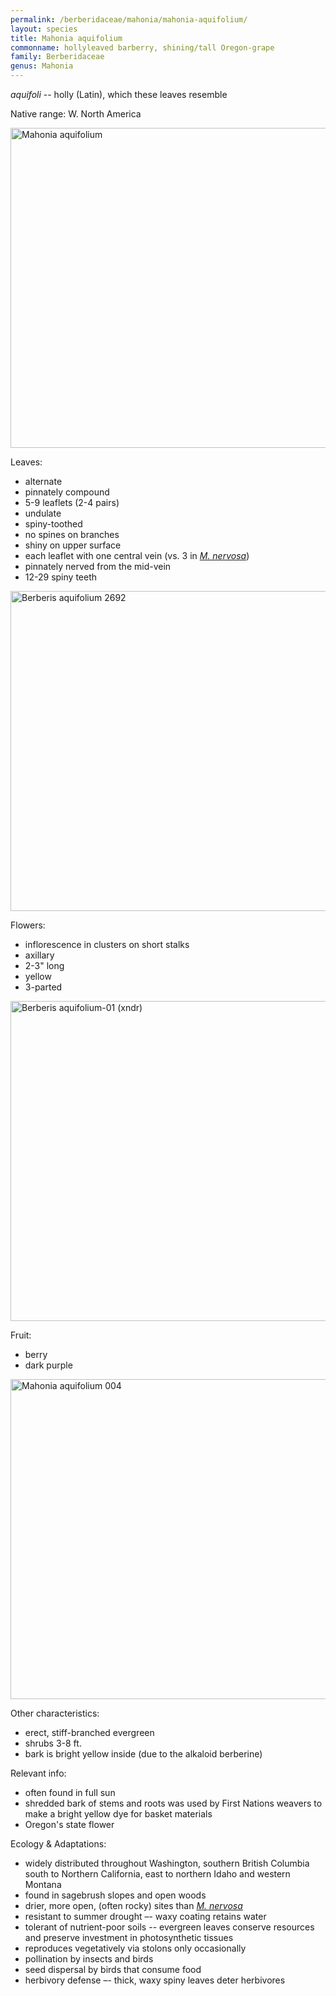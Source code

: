 ```yaml
---
permalink: /berberidaceae/mahonia/mahonia-aquifolium/
layout: species
title: Mahonia aquifolium
commonname: hollyleaved barberry, shining/tall Oregon-grape
family: Berberidaceae
genus: Mahonia
---
```


*aquifoli* -- holly (Latin), which these leaves resemble

Native range: W. North America

<a title="The original uploader was Meggar at English Wikipedia. / CC BY-SA (http://creativecommons.org/licenses/by-sa/3.0/)" href="https://commons.wikimedia.org/wiki/File:Mahonia_aquifolium.jpg"><img width="512" alt="Mahonia aquifolium" src="https://upload.wikimedia.org/wikipedia/commons/thumb/8/8e/Mahonia_aquifolium.jpg/512px-Mahonia_aquifolium.jpg"></a>

Leaves:
  - alternate
  - pinnately compound
  - 5-9 leaflets (2-4 pairs)
  - undulate
  - spiny-toothed
  - no spines on branches
  - shiny on upper surface
  - each leaflet with one central vein (vs. 3 in *[M. nervosa](../mahonia-nervosa.md)*)
  - pinnately nerved from the mid-vein
  - 12-29 spiny teeth

<a title="Walter Siegmund / CC BY-SA (https://creativecommons.org/licenses/by-sa/3.0)" href="https://commons.wikimedia.org/wiki/File:Berberis_aquifolium_2692.JPG"><img width="512" alt="Berberis aquifolium 2692" src="https://upload.wikimedia.org/wikipedia/commons/thumb/8/87/Berberis_aquifolium_2692.JPG/512px-Berberis_aquifolium_2692.JPG"></a>

Flowers:
  - inflorescence in clusters on short stalks
  - axillary
  - 2-3" long
  - yellow
  - 3-parted

<a title="No machine-readable author provided. Svdmolen assumed (based on copyright claims). / CC BY-SA (http://creativecommons.org/licenses/by-sa/3.0/)" href="https://commons.wikimedia.org/wiki/File:Berberis_aquifolium-01_(xndr).jpg"><img width="512" alt="Berberis aquifolium-01 (xndr)" src="https://upload.wikimedia.org/wikipedia/commons/thumb/6/6a/Berberis_aquifolium-01_%28xndr%29.jpg/512px-Berberis_aquifolium-01_%28xndr%29.jpg"></a>

Fruit:
  - berry
  - dark purple

<a title="H. Zell / CC BY-SA (https://creativecommons.org/licenses/by-sa/3.0)" href="https://commons.wikimedia.org/wiki/File:Mahonia_aquifolium_004.JPG"><img width="512" alt="Mahonia aquifolium 004" src="https://upload.wikimedia.org/wikipedia/commons/thumb/9/9b/Mahonia_aquifolium_004.JPG/512px-Mahonia_aquifolium_004.JPG"></a>

Other characteristics:
  - erect, stiff-branched evergreen
  - shrubs 3-8 ft.
  - bark is bright yellow inside (due to the alkaloid berberine)

Relevant info:
  - often found in full sun
  - shredded bark of stems and roots was used by First Nations weavers to make a bright yellow dye for basket materials
  - Oregon's state flower

Ecology & Adaptations:
  - widely distributed throughout Washington, southern British Columbia south to Northern California, east to northern Idaho and western Montana
  - found in sagebrush slopes and open woods
  - drier, more open, (often rocky) sites than *[M. nervosa](../mahonia-nervosa.md)*
  - resistant to summer drought –- waxy coating retains water
  - tolerant of nutrient-poor soils -- evergreen leaves conserve resources and preserve investment in photosynthetic tissues
  - reproduces vegetatively via stolons only occasionally
  - pollination by insects and birds
  - seed dispersal by birds that consume food
  - herbivory defense –- thick, waxy spiny leaves deter herbivores
